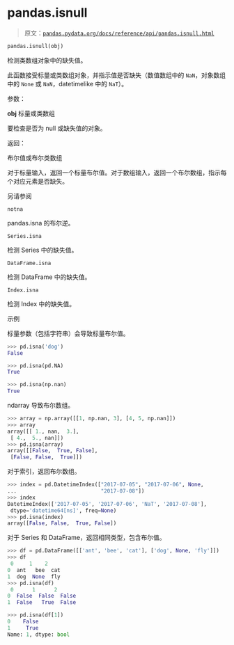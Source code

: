 # pandas.isnull

> 原文：[`pandas.pydata.org/docs/reference/api/pandas.isnull.html`](https://pandas.pydata.org/docs/reference/api/pandas.isnull.html)

```py
pandas.isnull(obj)
```

检测类数组对象中的缺失值。

此函数接受标量或类数组对象，并指示值是否缺失（数值数组中的 `NaN`，对象数组中的 `None` 或 `NaN`，datetimelike 中的 `NaT`）。

参数：

**obj** 标量或类数组

要检查是否为 null 或缺失值的对象。

返回：

布尔值或布尔类数组

对于标量输入，返回一个标量布尔值。对于数组输入，返回一个布尔数组，指示每个对应元素是否缺失。

另请参阅

`notna`

pandas.isna 的布尔逆。

`Series.isna`

检测 Series 中的缺失值。

`DataFrame.isna`

检测 DataFrame 中的缺失值。

`Index.isna`

检测 Index 中的缺失值。

示例

标量参数（包括字符串）会导致标量布尔值。

```py
>>> pd.isna('dog')
False 
```

```py
>>> pd.isna(pd.NA)
True 
```

```py
>>> pd.isna(np.nan)
True 
```

ndarray 导致布尔数组。

```py
>>> array = np.array([[1, np.nan, 3], [4, 5, np.nan]])
>>> array
array([[ 1., nan,  3.],
 [ 4.,  5., nan]])
>>> pd.isna(array)
array([[False,  True, False],
 [False, False,  True]]) 
```

对于索引，返回布尔数组。

```py
>>> index = pd.DatetimeIndex(["2017-07-05", "2017-07-06", None,
...                           "2017-07-08"])
>>> index
DatetimeIndex(['2017-07-05', '2017-07-06', 'NaT', '2017-07-08'],
 dtype='datetime64[ns]', freq=None)
>>> pd.isna(index)
array([False, False,  True, False]) 
```

对于 Series 和 DataFrame，返回相同类型，包含布尔值。

```py
>>> df = pd.DataFrame([['ant', 'bee', 'cat'], ['dog', None, 'fly']])
>>> df
 0     1    2
0  ant   bee  cat
1  dog  None  fly
>>> pd.isna(df)
 0      1      2
0  False  False  False
1  False   True  False 
```

```py
>>> pd.isna(df[1])
0    False
1     True
Name: 1, dtype: bool 
```
